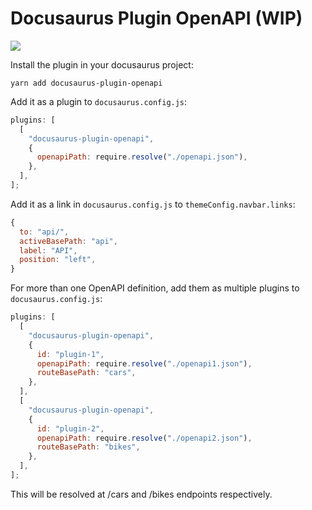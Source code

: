 # Docusaurus Plugin OpenAPI (WIP)

![](https://user-images.githubusercontent.com/4212769/85324376-b9e3d900-b497-11ea-9765-c42a8ad1ff61.png)

Install the plugin in your docusaurus project:

```
yarn add docusaurus-plugin-openapi
```

Add it as a plugin to `docusaurus.config.js`:

```js
plugins: [
  [
    "docusaurus-plugin-openapi",
    {
      openapiPath: require.resolve("./openapi.json"),
    },
  ],
];
```

Add it as a link in `docusaurus.config.js` to `themeConfig.navbar.links`:

```js
{
  to: "api/",
  activeBasePath: "api",
  label: "API",
  position: "left",
}
```

For more than one OpenAPI definition, add them as multiple plugins to `docusaurus.config.js`:

```js
plugins: [
  [
    "docusaurus-plugin-openapi",
    {
      id: "plugin-1",
      openapiPath: require.resolve("./openapi1.json"),
      routeBasePath: "cars",
    },
  ],
  [
    "docusaurus-plugin-openapi",
    {
      id: "plugin-2",
      openapiPath: require.resolve("./openapi2.json"),
      routeBasePath: "bikes",
    },
  ],
];
```

This will be resolved at /cars and /bikes endpoints respectively.
